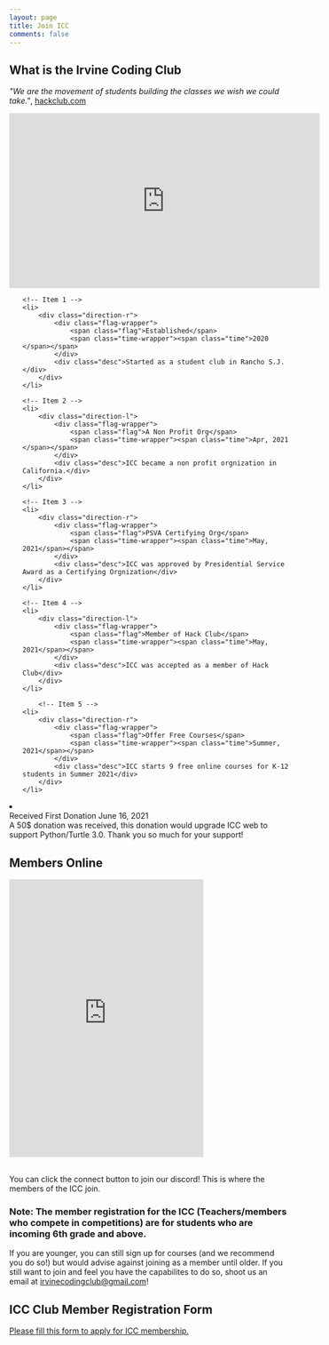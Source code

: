 ```yaml
---
layout: page
title: Join ICC
comments: false
---
```


## What is the Irvine Coding Club

*"We are the movement of students building the classes we wish we could take."*, [hackclub.com](https://github.com/hackclub)

<iframe width="560" height="315" src="https://www.youtube.com/embed/2VUfZbbN8AU" title="YouTube video player" frameborder="0" allow="accelerometer; autoplay; clipboard-write; encrypted-media; gyroscope; picture-in-picture" allowfullscreen></iframe>

<br />

<link href='https://fonts.googleapis.com/css?family=Open+Sans:400,300,300italic,400italic,600,600italic,700,700italic' rel='stylesheet' type='text/css'>
<!-- The Timeline -->
<link rel="stylesheet" href="assets/css/timeline.css">
<ul class="timeline">

	<!-- Item 1 -->
	<li>
		<div class="direction-r">
			<div class="flag-wrapper">
				<span class="flag">Established</span>
				<span class="time-wrapper"><span class="time">2020 </span></span>
			</div>
			<div class="desc">Started as a student club in Rancho S.J.</div>
		</div>
	</li>

	<!-- Item 2 -->
	<li>
		<div class="direction-l">
			<div class="flag-wrapper">
				<span class="flag">A Non Profit Org</span>
				<span class="time-wrapper"><span class="time">Apr, 2021 </span></span>
			</div>
			<div class="desc">ICC became a non profit orgnization in California.</div>
		</div>
	</li>

	<!-- Item 3 -->
	<li>
		<div class="direction-r">
			<div class="flag-wrapper">
				<span class="flag">PSVA Certifying Org</span>
				<span class="time-wrapper"><span class="time">May, 2021</span></span>
			</div>
			<div class="desc">ICC was approved by Presidential Service Award as a Certifying Orgnization</div>
		</div>
	</li>

  	<!-- Item 4 -->
	<li>
		<div class="direction-l">
			<div class="flag-wrapper">
				<span class="flag">Member of Hack Club</span>
				<span class="time-wrapper"><span class="time">May, 2021</span></span>
			</div>
			<div class="desc">ICC was accepted as a member of Hack Club</div>
		</div>
	</li>

    	<!-- Item 5 -->
	<li>
		<div class="direction-r">
			<div class="flag-wrapper">
				<span class="flag">Offer Free Courses</span>
				<span class="time-wrapper"><span class="time">Summer, 2021</span></span>
			</div>
			<div class="desc">ICC starts 9 free online courses for K-12 students in Summer 2021</div>
		</div>
	</li>

</ul>

<!-- Item 6 -->
<li>
<div class="direction-l">
<div class="flag-wrapper">
	<span class="flag">Received First Donation</span>
	<span class="time-wrapper"><span class="time">June 16, 2021</span></span>
</div>
<div class="desc">A 50$ donation was received, this donation would upgrade ICC web to support Python/Turtle 3.0. Thank you so much for your support!</div>
</div>
</li>

## Members Online

<div class="large text-muted">
<iframe src="https://discord.com/widget?id=800120401107746846&theme=dark" width="350" height="500" allowtransparency="true" frameborder="0" sandbox="allow-popups allow-popups-to-escape-sandbox allow-same-origin allow-scripts"></iframe>
</div>


<br />

You can click the connect button to join our discord! This is where the members of the ICC join.

### Note: The member registration for the ICC (Teachers/members who compete in competitions) are for students who are incoming 6th grade and above.
If you are younger, you can still sign up for courses (and we recommend you do so!) but would advise against joining as a member until older. If you still want to join and feel you have the capabilites to do so, shoot us an email at irvinecodingclub@gmail.com!

## ICC Club Member Registration Form
[Please fill this form to apply for ICC membership.](https://forms.gle/Ky4S6YLkkursGyZn6)

<br />

<br />
